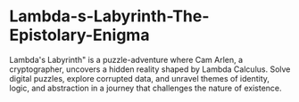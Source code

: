 # Lambda-s-Labyrinth-The-Epistolary-Enigma
Lambda's Labyrinth" is a puzzle-adventure where Cam Arlen, a cryptographer, uncovers a hidden reality shaped by Lambda Calculus. Solve digital puzzles, explore corrupted data, and unravel themes of identity, logic, and abstraction in a journey that challenges the nature of existence.
